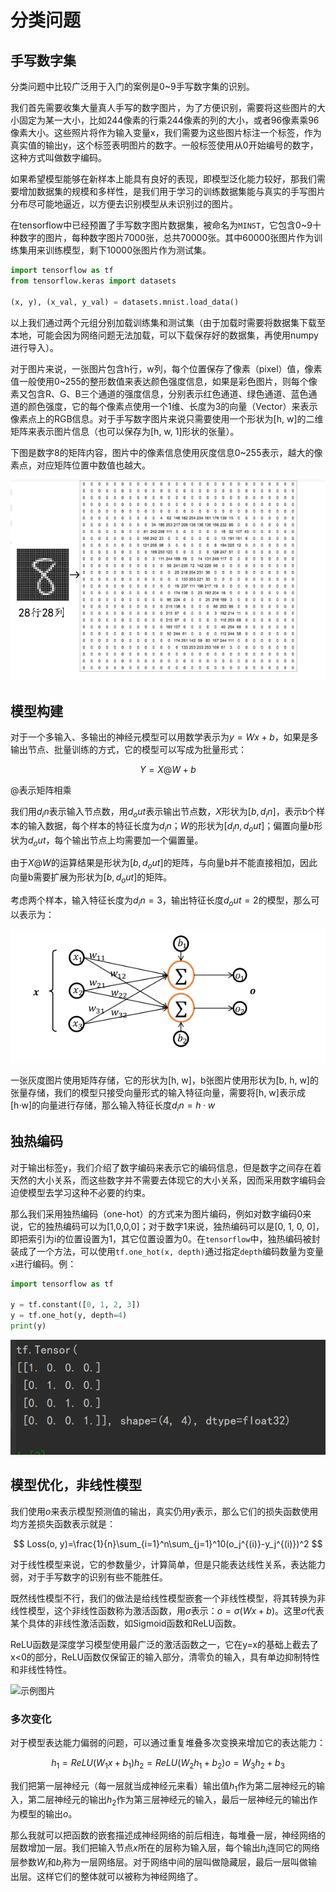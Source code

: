 # 分类问题

## 手写数字集

分类问题中比较广泛用于入门的案例是0~9手写数字集的识别。

我们首先需要收集大量真人手写的数字图片，为了方便识别，需要将这些图片的大小固定为某一大小，比如244像素的行乘244像素的列的大小，或者96像素乘96像素大小。这些照片将作为输入变量x，我们需要为这些图片标注一个标签，作为真实值的输出y，这个标签表明图片的数字。一般标签使用从0开始编号的数字，这种方式叫做数字编码。

如果希望模型能够在新样本上能具有良好的表现，即模型泛化能力较好，那我们需要增加数据集的规模和多样性，是我们用于学习的训练数据集能与真实的手写图片分布尽可能地逼近，以方便去识别模型从未识别过的图片。

在tensorflow中已经预置了手写数字图片数据集，被命名为`MINST`，它包含0~9十种数字的图片，每种数字图片7000张，总共70000张。其中60000张图片作为训练集用来训练模型，剩下10000张图片作为测试集。

```python
import tensorflow as tf
from tensorflow.keras import datasets

(x, y), (x_val, y_val) = datasets.mnist.load_data()
```

以上我们通过两个元组分别加载训练集和测试集（由于加载时需要将数据集下载至本地，可能会因为网络问题无法加载，可以下载保存好的数据集，再使用numpy进行导入）。

对于图片来说，一张图片包含h行，w列，每个位置保存了像素（pixel）值，像素值一般使用0~255的整形数值来表达颜色强度信息，如果是彩色图片，则每个像素又包含R、G、B三个通道的强度信息，分别表示红色通道、绿色通道、蓝色通道的颜色强度，它的每个像素点使用一个1维、长度为3的向量（Vector）来表示像素点上的RGB信息。对于手写数字图片来说只需要使用一个形状为[h, w]的二维矩阵来表示图片信息（也可以保存为[h, w, 1]形状的张量）。

下图是数字8的矩阵内容，图片中的像素信息使用灰度信息0~255表示，越大的像素点，对应矩阵位置中数值也越大。

![示例图片](./img/1.png)

## 模型构建

对于一个多输入、多输出的神经元模型可以用数学表示为$y=Wx+b$，如果是多输出节点、批量训练的方式，它的模型可以写成为批量形式：

$$
Y=X@W+b
$$

@表示矩阵相乘

我们用$d_in$表示输入节点数，用$d_out$表示输出节点数，$X$形状为$[b, d_in]$，表示b个样本的输入数据，每个样本的特征长度为$d_in$；$W$的形状为$[d_in, d_out]$；偏置向量$b$形状为$d_out$，每个输出节点上均需要加一个偏置量。

由于$X@W$的运算结果是形状为$[b, d_out]$的矩阵，与向量b并不能直接相加，因此向量b需要扩展为形状为$[b, d_out]$的矩阵。

考虑两个样本，输入特征长度为$d_in=3$，输出特征长度$d_out=2$的模型，那么可以表示为：

![示例图片](./img/2.png)

一张灰度图片使用矩阵存储，它的形状为[h, w]，b张图片使用形状为[b, h, w]的张量存储，我们的模型只接受向量形式的输入特征向量，需要将[h, w]表示成[h·w]的向量进行存储，那么输入特征长度$d_in = h·w$

## 独热编码

对于输出标签y，我们介绍了数字编码来表示它的编码信息，但是数字之间存在着天然的大小关系，而这些数字并不需要去体现它的大小关系，因而采用数字编码会迫使模型去学习这种不必要的约束。

那么我们采用独热编码（one-hot）的方式来为图片编码，例如对数字编码0来说，它的独热编码可以为[1,0,0,0]；对于数字1来说，独热编码可以是[0, 1, 0, 0]，即把索引为i的位置设置为1，其它位置设置为0。在`tensorflow`中，独热编码被封装成了一个方法，可以使用`tf.one_hot(x, depth)`通过指定`depth`编码数量为变量`x`进行编码。例：

```python
import tensorflow as tf

y = tf.constant([0, 1, 2, 3])
y = tf.one_hot(y, depth=4)
print(y)
```

![运行结果](./img/3.png)

## 模型优化，非线性模型

我们使用$o$来表示模型预测值的输出，真实仍用$y$表示，那么它们的损失函数使用均方差损失函数表示就是：

$$
Loss(o, y)=\frac{1}{n}\sum_{i=1}^n\sum_{j=1}^10(o_j^{(i)}-y_j^{(i)})^2
$$

对于线性模型来说，它的参数量少，计算简单，但是只能表达线性关系，表达能力弱，对于手写数字的识别有些不能胜任。

既然线性模型不行，我们的做法是给线性模型嵌套一个非线性模型，将其转换为非线性模型，这个非线性函数称为激活函数，用$\sigma$表示：$o=\sigma(Wx+b)$。这里$\sigma$代表某个具体的非线性激活函数，如Sigmoid函数和ReLU函数。

ReLU函数是深度学习模型使用最广泛的激活函数之一，它在y=x的基础上截去了x<0的部分，ReLU函数仅保留正的输入部分，清零负的输入，具有单边抑制特性和非线性特性。

![示例图片](./img/4.png)

### 多次变化

对于模型表达能力偏弱的问题，可以通过重复堆叠多次变换来增加它的表达能力：

$$
h_1=ReLU(W_1x+b_1)
h_2=ReLU(W_2h_1+b_2)
o=W_3h_2+b_3
$$

我们把第一层神经元（每一层就当成神经元来看）输出值$h_1$作为第二层神经元的输入，第二层神经元的输出$h_2$作为第三层神经元的输入，最后一层神经元的输出作为模型的输出$o$。

那么我就可以把函数的嵌套描述成神经网络的前后相连，每堆叠一层，神经网络的层数增加一层。我们把输入节点$x$所在的层称为输入层，每个输出$h_i$连同它的网络层参数$W_i$和$b_i$称为一层网络层。对于网络中间的层叫做隐藏层，最后一层叫做输出层。这样它们的整体就可以被称为神经网络了。

